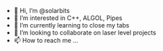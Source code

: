 - 👋 Hi, I’m @solarbits
- 👀 I’m interested in C++, ALGOL, Pipes
- 🌱 I’m currently learning to close my tabs
- 💞️ I’m looking to collaborate on laser level projects
- 📫 How to reach me ...

<!---
solarbits/solarbits is a ✨ special ✨ repository because its `README.md` (this file) appears on your GitHub profile.
You can click the Preview link to take a look at your changes.
--->
